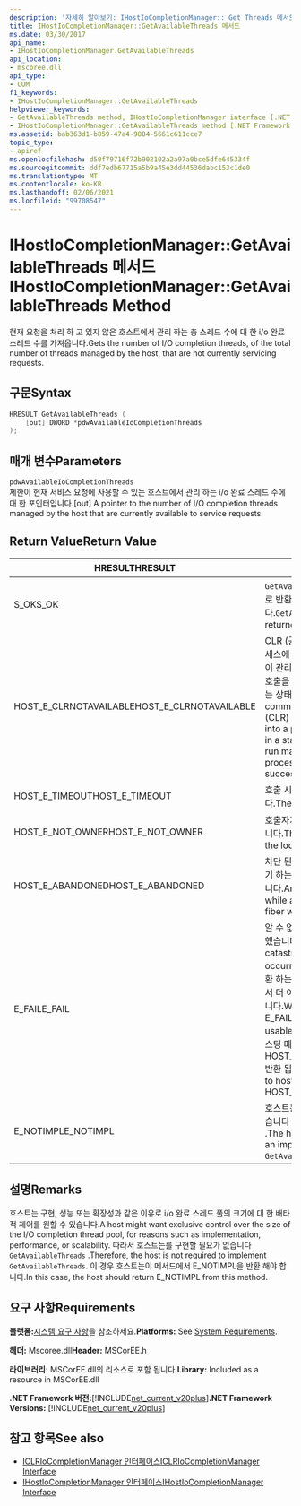 ```yaml
---
description: '자세히 알아보기: IHostIoCompletionManager:: Get Threads 메서드'
title: IHostIoCompletionManager::GetAvailableThreads 메서드
ms.date: 03/30/2017
api_name:
- IHostIoCompletionManager.GetAvailableThreads
api_location:
- mscoree.dll
api_type:
- COM
f1_keywords:
- IHostIoCompletionManager::GetAvailableThreads
helpviewer_keywords:
- GetAvailableThreads method, IHostIoCompletionManager interface [.NET Framework hosting]
- IHostIoCompletionManager::GetAvailableThreads method [.NET Framework hosting]
ms.assetid: bab363d1-b859-47a4-9884-5661c611cce7
topic_type:
- apiref
ms.openlocfilehash: d50f79716f72b902102a2a97a0bce5dfe645334f
ms.sourcegitcommit: ddf7edb67715a5b9a45e3dd44536dabc153c1de0
ms.translationtype: MT
ms.contentlocale: ko-KR
ms.lasthandoff: 02/06/2021
ms.locfileid: "99708547"
---
```

# <a name="ihostiocompletionmanagergetavailablethreads-method"></a><span data-ttu-id="f6030-103">IHostIoCompletionManager::GetAvailableThreads 메서드</span><span class="sxs-lookup"><span data-stu-id="f6030-103">IHostIoCompletionManager::GetAvailableThreads Method</span></span>

<span data-ttu-id="f6030-104">현재 요청을 처리 하 고 있지 않은 호스트에서 관리 하는 총 스레드 수에 대 한 i/o 완료 스레드 수를 가져옵니다.</span><span class="sxs-lookup"><span data-stu-id="f6030-104">Gets the number of I/O completion threads, of the total number of threads managed by the host, that are not currently servicing requests.</span></span>  
  
## <a name="syntax"></a><span data-ttu-id="f6030-105">구문</span><span class="sxs-lookup"><span data-stu-id="f6030-105">Syntax</span></span>  
  
```cpp  
HRESULT GetAvailableThreads (  
    [out] DWORD *pdwAvailableIoCompletionThreads  
);  
```  
  
## <a name="parameters"></a><span data-ttu-id="f6030-106">매개 변수</span><span class="sxs-lookup"><span data-stu-id="f6030-106">Parameters</span></span>  

 `pdwAvailableIoCompletionThreads`  
 <span data-ttu-id="f6030-107">제한이 현재 서비스 요청에 사용할 수 있는 호스트에서 관리 하는 i/o 완료 스레드 수에 대 한 포인터입니다.</span><span class="sxs-lookup"><span data-stu-id="f6030-107">[out] A pointer to the number of I/O completion threads managed by the host that are currently available to service requests.</span></span>  
  
## <a name="return-value"></a><span data-ttu-id="f6030-108">Return Value</span><span class="sxs-lookup"><span data-stu-id="f6030-108">Return Value</span></span>  
  
|<span data-ttu-id="f6030-109">HRESULT</span><span class="sxs-lookup"><span data-stu-id="f6030-109">HRESULT</span></span>|<span data-ttu-id="f6030-110">설명</span><span class="sxs-lookup"><span data-stu-id="f6030-110">Description</span></span>|  
|-------------|-----------------|  
|<span data-ttu-id="f6030-111">S_OK</span><span class="sxs-lookup"><span data-stu-id="f6030-111">S_OK</span></span>|<span data-ttu-id="f6030-112">`GetAvailableThreads` 성공적으로 반환 되었습니다.</span><span class="sxs-lookup"><span data-stu-id="f6030-112">`GetAvailableThreads` returned successfully.</span></span>|  
|<span data-ttu-id="f6030-113">HOST_E_CLRNOTAVAILABLE</span><span class="sxs-lookup"><span data-stu-id="f6030-113">HOST_E_CLRNOTAVAILABLE</span></span>|<span data-ttu-id="f6030-114">CLR (공용 언어 런타임)이 프로세스에 로드 되지 않았거나 CLR이 관리 코드를 실행할 수 없거나 호출을 성공적으로 처리할 수 없는 상태에 있습니다.</span><span class="sxs-lookup"><span data-stu-id="f6030-114">The common language runtime (CLR) has not been loaded into a process, or the CLR is in a state in which it cannot run managed code or process the call successfully.</span></span>|  
|<span data-ttu-id="f6030-115">HOST_E_TIMEOUT</span><span class="sxs-lookup"><span data-stu-id="f6030-115">HOST_E_TIMEOUT</span></span>|<span data-ttu-id="f6030-116">호출 시간이 초과 되었습니다.</span><span class="sxs-lookup"><span data-stu-id="f6030-116">The call timed out.</span></span>|  
|<span data-ttu-id="f6030-117">HOST_E_NOT_OWNER</span><span class="sxs-lookup"><span data-stu-id="f6030-117">HOST_E_NOT_OWNER</span></span>|<span data-ttu-id="f6030-118">호출자가 잠금을 소유 하지 않습니다.</span><span class="sxs-lookup"><span data-stu-id="f6030-118">The caller does not own the lock.</span></span>|  
|<span data-ttu-id="f6030-119">HOST_E_ABANDONED</span><span class="sxs-lookup"><span data-stu-id="f6030-119">HOST_E_ABANDONED</span></span>|<span data-ttu-id="f6030-120">차단 된 스레드나 파이버에서 대기 하는 동안 이벤트를 취소 했습니다.</span><span class="sxs-lookup"><span data-stu-id="f6030-120">An event was canceled while a blocked thread or fiber was waiting on it.</span></span>|  
|<span data-ttu-id="f6030-121">E_FAIL</span><span class="sxs-lookup"><span data-stu-id="f6030-121">E_FAIL</span></span>|<span data-ttu-id="f6030-122">알 수 없는 치명적인 오류가 발생 했습니다.</span><span class="sxs-lookup"><span data-stu-id="f6030-122">An unknown catastrophic failure occurred.</span></span> <span data-ttu-id="f6030-123">메서드가 E_FAIL 반환 하는 경우 해당 프로세스 내에서 더 이상 CLR을 사용할 수 없습니다.</span><span class="sxs-lookup"><span data-stu-id="f6030-123">When a method returns E_FAIL, the CLR is no longer usable within the process.</span></span> <span data-ttu-id="f6030-124">호스팅 메서드를 이후에 호출 하면 HOST_E_CLRNOTAVAILABLE 반환 됩니다.</span><span class="sxs-lookup"><span data-stu-id="f6030-124">Subsequent calls to hosting methods return HOST_E_CLRNOTAVAILABLE.</span></span>|  
|<span data-ttu-id="f6030-125">E_NOTIMPL</span><span class="sxs-lookup"><span data-stu-id="f6030-125">E_NOTIMPL</span></span>|<span data-ttu-id="f6030-126">호스트는의 구현을 제공 하지 않습니다 `GetAvailableThreads` .</span><span class="sxs-lookup"><span data-stu-id="f6030-126">The host does not provide an implementation of `GetAvailableThreads`.</span></span>|  
  
## <a name="remarks"></a><span data-ttu-id="f6030-127">설명</span><span class="sxs-lookup"><span data-stu-id="f6030-127">Remarks</span></span>  

 <span data-ttu-id="f6030-128">호스트는 구현, 성능 또는 확장성과 같은 이유로 i/o 완료 스레드 풀의 크기에 대 한 배타적 제어를 원할 수 있습니다.</span><span class="sxs-lookup"><span data-stu-id="f6030-128">A host might want exclusive control over the size of the I/O completion thread pool, for reasons such as implementation, performance, or scalability.</span></span> <span data-ttu-id="f6030-129">따라서 호스트는를 구현할 필요가 없습니다 `GetAvailableThreads` .</span><span class="sxs-lookup"><span data-stu-id="f6030-129">Therefore, the host is not required to implement `GetAvailableThreads`.</span></span> <span data-ttu-id="f6030-130">이 경우 호스트는이 메서드에서 E_NOTIMPL을 반환 해야 합니다.</span><span class="sxs-lookup"><span data-stu-id="f6030-130">In this case, the host should return E_NOTIMPL from this method.</span></span>  
  
## <a name="requirements"></a><span data-ttu-id="f6030-131">요구 사항</span><span class="sxs-lookup"><span data-stu-id="f6030-131">Requirements</span></span>  

 <span data-ttu-id="f6030-132">**플랫폼:**[시스템 요구 사항](../../get-started/system-requirements.md)을 참조하세요.</span><span class="sxs-lookup"><span data-stu-id="f6030-132">**Platforms:** See [System Requirements](../../get-started/system-requirements.md).</span></span>  
  
 <span data-ttu-id="f6030-133">**헤더:** Mscoree.dll</span><span class="sxs-lookup"><span data-stu-id="f6030-133">**Header:** MSCorEE.h</span></span>  
  
 <span data-ttu-id="f6030-134">**라이브러리:** MSCorEE.dll의 리소스로 포함 됩니다.</span><span class="sxs-lookup"><span data-stu-id="f6030-134">**Library:** Included as a resource in MSCorEE.dll</span></span>  
  
 <span data-ttu-id="f6030-135">**.NET Framework 버전:**[!INCLUDE[net_current_v20plus](../../../../includes/net-current-v20plus-md.md)]</span><span class="sxs-lookup"><span data-stu-id="f6030-135">**.NET Framework Versions:** [!INCLUDE[net_current_v20plus](../../../../includes/net-current-v20plus-md.md)]</span></span>  
  
## <a name="see-also"></a><span data-ttu-id="f6030-136">참고 항목</span><span class="sxs-lookup"><span data-stu-id="f6030-136">See also</span></span>

- [<span data-ttu-id="f6030-137">ICLRIoCompletionManager 인터페이스</span><span class="sxs-lookup"><span data-stu-id="f6030-137">ICLRIoCompletionManager Interface</span></span>](iclriocompletionmanager-interface.md)
- [<span data-ttu-id="f6030-138">IHostIoCompletionManager 인터페이스</span><span class="sxs-lookup"><span data-stu-id="f6030-138">IHostIoCompletionManager Interface</span></span>](ihostiocompletionmanager-interface.md)
